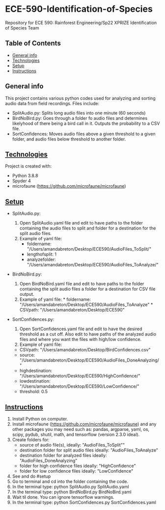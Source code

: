 # ECE-590-Identification-of-Species
Repository for ECE 590: Rainforest Engineering/Sp22 XPRIZE Identification of Species Team

## Table of Contents
* [General info](#general-info)
* [Technologies](#technologies)
* [Setup](#setup)
* [Instructions](#instructions)

## General info
This project contains various python codes used for analyzing and sorting audio
data from field recordings. Files include: 

* SplitAudio.py: Splits long audio files into one minute (60 seconds) 
* BirdNoBird.py: Goes through a folder fo audio files and determines likelyhood 
  of there being a bird call in it. Outputs the probability to a CSV file. 
* SortConfidences: Moves audio files above a given threshold to a given
  folder, and audio files below threshold to another folder.

## [Technologies](#technologies)
Project is created with: 
* Python 3.8.8
* Spyder 4
* microfaune (https://github.com/microfaune/microfaune)

## [Setup](#setup)

* SplitAudio.py:
    1. Open SplitAudio.yaml file and edit to have paths to the folder containing the 
    audio files to split and folder for a destination for the split audio files. 
    2. Example of yaml file: 
          * foldername: "/Users/amandabreton/Desktop/ECE590/AudioFiles_ToSplit/"
          * lengthofsplit: 1
          * analyzefolder: "/Users/amandabreton/Desktop/ECE590/AudioFiles_ToAnalyze/"

* BirdNoBird.py:
    1. Open BirdNoBird.yaml file and edit to have paths to the folder containing the 
    split audio files a folder for a destination for CSV file output. 
    2. Example of yaml file: 
      * foldername: "/Users/amandabreton/Desktop/ECE590/AudioFiles_ToAnalyze"
      * CSVpath: "/Users/amandabreton/Desktop/ECE590"

*  SortConfidences.py: 
    1. Open SortConfidences.yaml file and edit to have the desired threshold as
    a cut off. Also edit to have paths of the analyzed audio files and where you
    want the files with high/low confidence. 
    2. Example of yaml file:
      * CSVpath: "/Users/amandabreton/Desktop/BirdConfidences.csv"
      * source: "/Users/amandabreton/Desktop/ECE590/AudioFiles_DoneAnalyzing/"
      * highdestination: "/Users/amandabreton/Desktop/ECE590/HighConfidence/"
      * lowdestination: "/Users/amandabreton/Desktop/ECE590/LowConfidence/"
      * threshold: 0.5


## [Instructions](#instructions)

1. Install Python on computer. 
2. Install microfaune (https://github.com/microfaune/microfaune) and any other 
  packages you may need such as: pandas, argparse, yaml, os, scipy, pydub, 
  shutil, math, and tensorflow (version 2.3.0 ideal). 
3. Create folders for: 
    * source of audio file(s), ideally: "AudioFiles_ToSplit""
    * destination folder for split audio files ideally: "AudioFiles_ToAnalyze"
    * destination folder for analyzed files ideally: "AudioFiles_DoneAnalyzing"
    * folder for high confidence files ideally: "HighConfidence"
    * folder for low confidence files ideally: "LowConfidence"
4. See and do #setup 
5. Go to terminal and cd into the folder containing the code. 
6. In the terminal type: python SplitAudio.py SplitAudio.yaml
7. In the terminal type: python BirdNoBird.py BirdNoBird.yaml
8. Wait til done. You can ignore tensorflow warnings. 
9. In the terminal type: python SortConfidences.py SortConfidences.yaml 